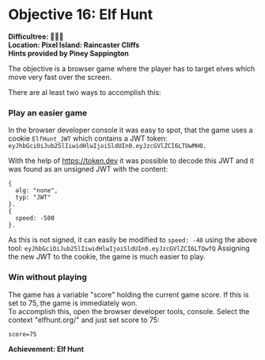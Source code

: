 # Objective 16: Elf Hunt
**Difficultree: 🎄🎄🎄**  
**Location: Pixel Island: Raincaster Cliffs**  
**Hints provided by Piney Sappington**

The objective is a browser game where the player has to target elves which move very fast over the screen.

There are al least two ways to accomplish this:

### Play an easier game
In the browser developer console it was easy to spot, that the game uses a cookie `ElfHunt_JWT` which contains a JWT token:
`eyJhbGciOiJub25lIiwidHlwIjoiSldUIn0.eyJzcGVlZCI6LTUwMH0.`

With the help of https://token.dev it was possible to decode this JWT and it was found as an unsigned JWT with the content:
```
{
  alg: "none",
  typ: "JWT"
}.
{
  speed: -500
}.
```
As this is not signed, it can easily be modified to `speed: -40` using the above tool:
`eyJhbGciOiJub25lIiwidHlwIjoiSldUIn0.eyJzcGVlZCI6LTQwfQ`
Assigning the new JWT to the cookie, the game is much easier to play.

### Win without playing
The game has a variable "score" holding the current game score.
If this is set to 75, the game is immediately won.  
To accomplish this, open the browser developer tools, console.
Select the context "elfhunt.org/" and just set score to 75:
```
score=75
```



**Achievement: Elf Hunt**
<!--stackedit_data:
eyJoaXN0b3J5IjpbLTU0MDg4MTY1OSwtMjAxMDE5MjYzXX0=
-->